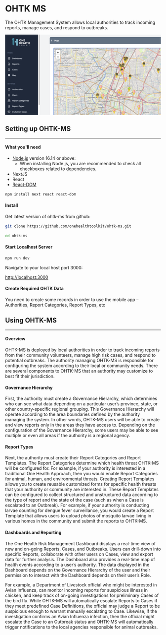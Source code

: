 # OHTK MS
The OHTK Management System allows local authorities to track incoming reports, manage cases, and respond to outbreaks.

![Screenshot](img/ms/ms-1.png)

## Setting up OHTK-MS
---
#### What you'll need

- [Node.js](https://nodejs.org/en/download/) version 16.14 or above:
  - When installing Node.js, you are recommended to check all checkboxes related to dependencies.
- NextJS
- React
- [React-DOM](https://www.npmjs.com/package/react-dom)

```bash
npm install next react react-dom
```

#### Install

Get latest version of ohtk-ms from github:

```bash
git clone https://github.com/onehealthtoolkit/ohtk-ms.git
```

```bash
cd ohtk-ms
```

#### Start Localhost Server

```bash
npm run dev
```

Navigate to your local host port 3000:

[http://localhost:3000](http://localhost:3000)

#### Create Required OHTK Data

You need to create some records in order to use the mobile app – Authorities, Report Categories, Report Types, etc


## Using OHTK-MS
---

#### Overview
OHTK-MS is deployed by local authorities in order to track incoming reports from their community volunteers, manage high risk cases, and respond to potential outbreaks. The authority managing OHTK-MS is responsible for configuring the system according to their local or community needs. There are several components to OHTK-MS that an authority may customize to best fit their jurisdiction. 

#### Governance Hierarchy
First, the authority must create a Governance Hierarchy, which determines who can see what data depending on a particular user’s province, state, or other country-specific regional grouping. This Governance Hierarchy will operate according to the area boundaries defined by the authority managing the system. In other words, OHTK-MS users will be able to create and view reports only in the areas they have access to. Depending on the configuration of the Governance Hierarchy, some users may be able to see multiple or even all areas if the authority is a regional agency. 

#### Report Types
Next, the authority must create their Report Categories and Report Templates. The Report Categories determine which health threat OHTK-MS will be configured for. For example, if your authority is interested in a traditional One Health Approach, then you would enable Report Categories for animal, human, and environmental threats. Creating Report Templates allows you to create reusable customized forms for specific health threats that your authority or community are interested in. These Report Templates can be configured to collect structured and unstructured data according to the type of report and the state of the case (such as when a Case is escalated to an Outbreak). For example, if your authority is conducting larvae counting for dengue fever surveillance, you would create a Report Template that allows users to upload photos of mosquito larvae living in various homes in the community and submit the reports to OHTK-MS.

#### Dashboards and Reporting

The One Health Risk Management Dashboard displays a real-time view of new and on-going Reports, Cases, and Outbreaks. Users can drill-down into specific Reports, collaborate with other users on Cases, view and export data for further analysis. The Dashboard also provides a real-time map of health events according to a user’s authority. The data displayed in the Dashboard depends on the Governance Hierarchy of the user and their permission to interact with the Dashboard depends on their user’s Role. 

For example, a Department of Livestock official who might be interested in Avian Influenza, can monitor incoming reports for suspicious illness in chicken, and keep track of on-going investigations for preliminary Cases of the bird flu. While OHTK-MS will automatically escalate Reports to Cases if they meet predefined Case Definitions, the official may judge a Report to be suspicious enough to warrant manually escalating to Case. Likewise, if the investigation confirms an Avian Influenza infection, then the official might escalate the Case to an Outbreak status and OHTK-MS will automatically trigger notifications to the local agencies responsible for animal outbreaks. 
